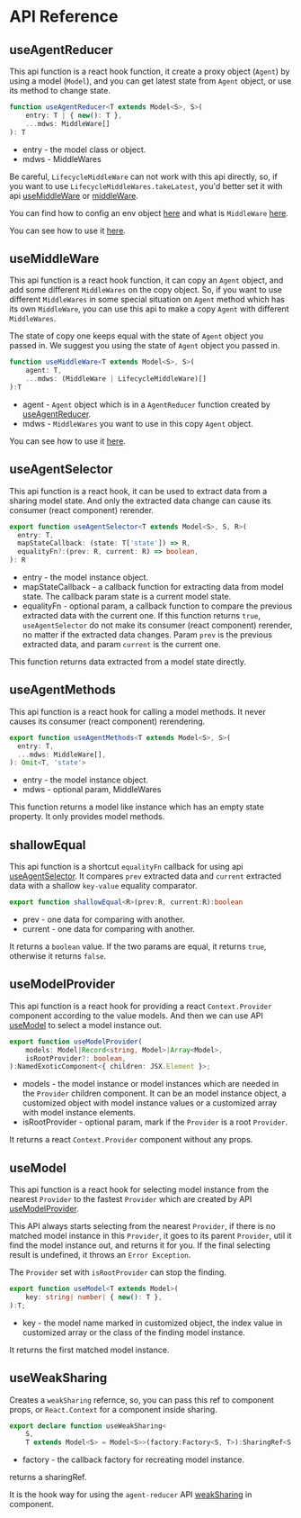 # API Reference

## useAgentReducer

This api function is a react hook function, it create a proxy object (`Agent`) by using a model (`Model`), and you can get latest state from `Agent` object, or use its method to change state.

```typescript
function useAgentReducer<T extends Model<S>, S>(
    entry: T | { new(): T }, 
    ...mdws: MiddleWare[]
): T
```

* entry - the model class or object.
* mdws - MiddleWares

Be careful, `LifecycleMiddleWare` can not work with this api directly, so, if you want to use `LifecycleMiddleWares.takeLatest`, you'd better set it with api [useMiddleWare](#useMiddleWare) or [middleWare](https://filefoxper.github.io/agent-reducer/#/api?id=middleware).

You can find how to config an env object [here](/guides?id=about-run-env) and what is `MiddleWare` [here](https://filefoxper.github.io/use-agent-reducer/#/guides?id=middleware).

You can see how to use it [here](/tutorial?id=search-page-model).

## useMiddleWare

This api function is a react hook function, it can copy an `Agent` object, and add some different `MiddleWares` on the copy object. So, if you want to use different `MiddleWares` in some special situation on `Agent` method which has its own `MiddleWare`, you can use this api to make a copy `Agent` with different `MiddleWares`. 

The state of copy one keeps equal with the state of `Agent` object you passed in. We suggest you using the state of `Agent` object you passed in.


```typescript
function useMiddleWare<T extends Model<S>, S>(
    agent: T, 
    ...mdws: (MiddleWare | LifecycleMiddleWare)[]
):T
```

* agent - `Agent` object which is in a `AgentReducer` function created by [useAgentReducer](/api?id=useagentreducer).
* mdws - `MiddleWares` you want to use in this copy `Agent` object.

You can see how to use it [here](/tutorial?id=use-middleware).

## useAgentSelector

This api function is a react hook, it can be used to extract data from a sharing model state. And only the extracted data change can cause its consumer (react component) rerender.

```typescript
export function useAgentSelector<T extends Model<S>, S, R>(
  entry: T,
  mapStateCallback: (state: T['state']) => R,
  equalityFn?:(prev: R, current: R) => boolean,
): R
```

* entry - the model instance object.
* mapStateCallback - a callback function for extracting data from model state. The callback param state is a current model state.
* equalityFn - optional param, a callback function to compare the previous extracted data with the current one. If this function returns `true`, `useAgentSelector` do not make its consumer (react component) rerender, no matter if the extracted data changes. Param `prev` is the previous extracted data, and param `current` is the current one.
  
This function returns data extracted from a model state directly.

## useAgentMethods

This api function is a react hook for calling a model methods. It never causes its consumer (react component) rerendering.

```typescript
export function useAgentMethods<T extends Model<S>, S>(
  entry: T,
  ...mdws: MiddleWare[],
): Omit<T, 'state'>
```

* entry - the model instance object.
* mdws - optional param, MiddleWares

This function returns a model like instance which has an empty state property. It only provides model methods.

## shallowEqual

This api function is a shortcut `equalityFn` callback for using api [useAgentSelector](/api?id=useagentselector). It compares `prev` extracted data and `current` extracted data with a shallow `key-value` equality comparator.

```typescript
export function shallowEqual<R>(prev:R, current:R):boolean
```

* prev - one data for comparing with another.
* current - one data for comparing with another.

It returns a `boolean` value. If the two params are equal, it returns `true`, otherwise it returns `false`. 
  
## useModelProvider

This api function is a react hook for providing a react `Context.Provider` component according to the value models. And then we can use API [useModel](/api?id=usemodel) to select a model instance out.

```typescript
export function useModelProvider(
    models: Model|Record<string, Model>|Array<Model>,
    isRootProvider?: boolean,
):NamedExoticComponent<{ children: JSX.Element }>;
```

* models - the model instance or model instances which are needed in the `Provider` children component. It can be an model instance object, a customized object with model instance values or a customized array with model instance elements.
* isRootProvider - optional param, mark if the `Provider` is a root `Provider`.

It returns a react `Context.Provider` component without any props.

## useModel

This api function is a react hook for selecting model instance from the nearest `Provider` to the fastest `Provider` which are created by API [useModelProvider](/api?id=usemodelprovider).

This API always starts selecting from the nearest `Provider`, if there is no matched model instance in this `Provider`, it goes to its parent `Provider`, util it find the model instance out, and returns it for you. If the final selecting result is undefined, it throws an `Error Exception`.

The `Provider` set with `isRootProvider` can stop the finding.

```typescript
export function useModel<T extends Model>(
    key: string| number| { new(): T },
):T;
```

* key - the model name marked in customized object, the index value in customized array or the class of the finding model instance.

It returns the first matched model instance.

## useWeakSharing

Creates a `weakSharing` refernce, so, you can pass this ref to component props, or `React.Context` for a component inside sharing.

```typescript
export declare function useWeakSharing<
    S,
    T extends Model<S> = Model<S>>(factory:Factory<S, T>):SharingRef<S, T>;
```

* factory - the callback factory for recreating model instance.

returns a sharingRef.

It is the hook way for using the `agent-reducer` API [weakSharing](https://filefoxper.github.io/agent-reducer/#/api?id=weaksharing) in component.